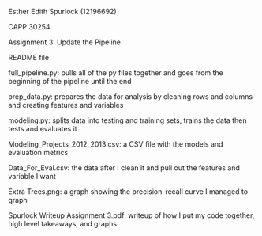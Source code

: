 Esther Edith Spurlock (12196692)

CAPP 30254

Assignment 3: Update the Pipeline

README file

full_pipeline.py: pulls all of the py files together and goes from the beginning of the pipeline until the end

prep_data.py: prepares the data for analysis by cleaning rows and columns and creating features and variables

modeling.py: splits data into testing and training sets, trains the data then tests and evaluates it

Modeling_Projects_2012_2013.csv: a CSV file with the models and evaluation metrics

Data_For_Eval.csv: the data after I clean it and pull out the features and variable I want

Extra Trees.png: a graph showing the precision-recall curve I managed to graph

Spurlock Writeup Assignment 3.pdf: writeup of how I put my code together, high level takeaways, and graphs
